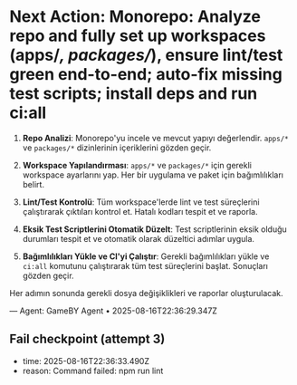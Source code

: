 # Next Action: Monorepo: Analyze repo and fully set up workspaces (apps/*, packages/*), ensure lint/test green end-to-end; auto-fix missing test scripts; install deps and run ci:all

1. **Repo Analizi**: Monorepo'yu incele ve mevcut yapıyı değerlendir. `apps/*` ve `packages/*` dizinlerinin içeriklerini gözden geçir.

2. **Workspace Yapılandırması**: `apps/*` ve `packages/*` için gerekli workspace ayarlarını yap. Her bir uygulama ve paket için bağımlılıkları belirt.

3. **Lint/Test Kontrolü**: Tüm workspace'lerde lint ve test süreçlerini çalıştırarak çıktıları kontrol et. Hatalı kodları tespit et ve raporla.

4. **Eksik Test Scriptlerini Otomatik Düzelt**: Test scriptlerinin eksik olduğu durumları tespit et ve otomatik olarak düzeltici adımlar uygula.

5. **Bağımlılıkları Yükle ve CI'yi Çalıştır**: Gerekli bağımlılıkları yükle ve `ci:all` komutunu çalıştırarak tüm test süreçlerini başlat. Sonuçları gözden geçir. 

Her adımın sonunda gerekli dosya değişiklikleri ve raporlar oluşturulacak.

— Agent: GameBY Agent • 2025-08-16T22:36:29.347Z


## Fail checkpoint (attempt 3)
- time: 2025-08-16T22:36:33.490Z
- reason: Command failed: npm run lint
